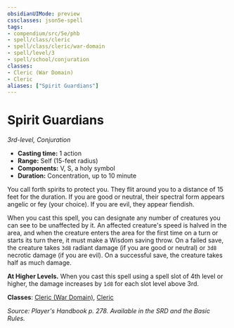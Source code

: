 ```yaml
---
obsidianUIMode: preview
cssclasses: json5e-spell
tags:
- compendium/src/5e/phb
- spell/class/cleric
- spell/class/cleric/war-domain
- spell/level/3
- spell/school/conjuration
classes:
- Cleric (War Domain)
- Cleric
aliases: ["Spirit Guardians"]
---
```

# Spirit Guardians
*3rd-level, Conjuration*  

- **Casting time:** 1 action
- **Range:** Self (15-feet radius)
- **Components:** V, S, a holy symbol
- **Duration:** Concentration, up to 10 minute

You call forth spirits to protect you. They flit around you to a distance of 15 feet for the duration. If you are good or neutral, their spectral form appears angelic or fey (your choice). If you are evil, they appear fiendish.

When you cast this spell, you can designate any number of creatures you can see to be unaffected by it. An affected creature's speed is halved in the area, and when the creature enters the area for the first time on a turn or starts its turn there, it must make a Wisdom saving throw. On a failed save, the creature takes `3d8` radiant damage (if you are good or neutral) or `3d8` necrotic damage (if you are evil). On a successful save, the creature takes half as much damage.

**At Higher Levels.** When you cast this spell using a spell slot of 4th level or higher, the damage increases by `1d8` for each slot level above 3rd.

**Classes**: [Cleric (War Domain)](cleric-war-domain.md), [Cleric](cleric.md)

*Source: Player's Handbook p. 278. Available in the SRD and the Basic Rules.*